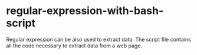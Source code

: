 # regular-expression-with-bash-script

Regular expression can be also used to extract data. The script file contains all the code necessary to extract data from a web page. 
